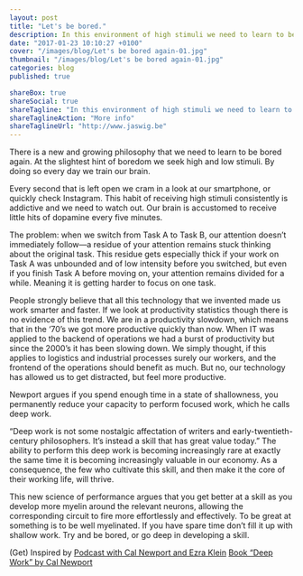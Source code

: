 ```yaml
---
layout: post
title: "Let's be bored."
description: In this environment of high stimuli we need to learn to be bored again. 
date: "2017-01-23 10:10:27 +0100"
cover: "/images/blog/Let's be bored again-01.jpg"
thumbnail: "/images/blog/Let's be bored again-01.jpg"
categories: blog
published: true

shareBox: true
shareSocial: true
shareTagline: "In this environment of high stimuli we need to learn to be bored again."
shareTaglineAction: "More info"
shareTaglineUrl: "http://www.jaswig.be"
---
```

There is a new and growing philosophy that we need to learn to be bored again. At the slightest hint of boredom we seek high and low stimuli. By doing so every day we train our brain.
<!--more-->
Every second that is left open we cram in a look at our smartphone, or quickly check Instagram. 
This habit of receiving high stimuli consistently is addictive and we need to watch out. 
Our brain is accustomed to receive little hits of dopamine every five minutes.

The problem: when we switch from Task A to Task B, our attention doesn’t immediately follow—a residue of your attention remains stuck thinking about the original task. This residue gets especially thick if your work on Task A was unbounded and of low intensity before you switched, but even if you finish Task A before moving on, your attention remains divided for a while. Meaning it is getting harder to focus on one task.

People strongly believe that all this technology that we invented made us work smarter and faster. If we look at productivity statistics though there is no evidence of this trend. We are in a productivity slowdown, which means that in the ‘70’s we got more productive quickly than now. When IT was applied to the backend of operations we had a burst of productivity but since the 2000’s it has been slowing down. We simply thought, if this applies to logistics and industrial processes surely our workers, and the frontend of the operations should benefit as much. 
But no, our technology has allowed us to get distracted, but feel more productive. 

Newport argues if you spend enough time in a state of shallowness, you permanently reduce your capacity to perform focused work, which he calls deep work.

 “Deep work is not some nostalgic affectation of writers and early-twentieth-century philosophers. It’s instead a skill that has great value today.”
The ability to perform this deep work is becoming increasingly rare at exactly the same time it is becoming increasingly valuable in our economy. As a consequence, the few who cultivate this skill, and then make it the core of their working life, will thrive.

This new science of performance argues that you get better at a skill as you develop more myelin around the relevant neurons, allowing the corresponding circuit to fire more effortlessly and effectively. To be great at something is to be well myelinated. If you have spare time don’t fill it up with shallow work. Try and be bored, or go deep in developing a skill.

(Get) Inspired by
[Podcast with Cal Newport and Ezra Klein](https://soundcloud.com/panoply/cal-newport-on-doing-deep-work-and-escaping-social-media)
[Book “Deep Work” by Cal Newport](https://www.amazon.com/Deep-Work-Focused-Success-Distracted/dp/1455586692/ref=sr_1_1?s=books&ie=UTF8&qid=1516709963&sr=1-1&keywords=deep+work
)
